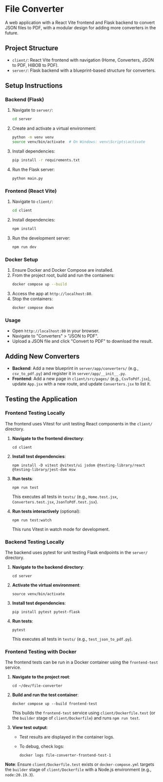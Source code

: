 # File Converter

A web application with a React Vite frontend and Flask backend to convert JSON files to PDF, with a modular design for adding more converters in the future.

## Project Structure

- `client/`: React Vite frontend with navigation (Home, Converters, JSON to PDF, HIBOB to PDF).
- `server/`: Flask backend with a blueprint-based structure for converters.

## Setup Instructions

### Backend (Flask)

1.  Navigate to `server/`:
    ```bash
    cd server
    ```
2.  Create and activate a virtual environment:
    ```bash
    python -m venv venv
    source venv/bin/activate  # On Windows: venv\Scripts\activate
    ```
3.  Install dependencies:
    ```bash
    pip install -r requirements.txt
    ```
4.  Run the Flask server:
    ```bash
    python main.py
    ```

### Frontend (React Vite)

1.  Navigate to `client/`:
    ```bash
    cd client
    ```
2.  Install dependencies:
    ```bash
    npm install
    ```
3.  Run the development server:
    ```bash
    npm run dev
    ```

### Docker Setup

1.  Ensure Docker and Docker Compose are installed.
2.  From the project root, build and run the containers:
    ```bash
    docker compose up --build
    ```
3.  Access the app at `http://localhost:80`.
4.  Stop the containers:
    ```bash
    docker compose down
    ```

### Usage

- Open `http://localhost:80` in your browser.
- Navigate to "Converters" > "JSON to PDF".
- Upload a JSON file and click "Convert to PDF" to download the result.

## Adding New Converters

- **Backend**: Add a new blueprint in `server/app/converters/` (e.g., `csv_to_pdf.py`) and register it in `server/app/__init__.py`.
- **Frontend**: Add a new page in `client/src/pages/` (e.g., `CsvToPdf.jsx`), update `App.jsx` with a new route, and update `Converters.jsx` to list it.

## Testing the Application

### Frontend Testing Locally

The frontend uses Vitest for unit testing React components in the `client/` directory.

1.  **Navigate to the frontend directory**:

    ```
    cd client

    ```

2.  **Install test dependencies**:

    ```
    npm install -D vitest @vitest/ui jsdom @testing-library/react @testing-library/jest-dom msw

    ```

3.  **Run tests**:

    ```
    npm run test

    ```

    This executes all tests in `tests/` (e.g., `Home.test.jsx`, `Converters.test.jsx`, `JsonToPdf.test.jsx`).

4.  **Run tests interactively** (optional):

    ```
    npm run test:watch

    ```

    This runs Vitest in watch mode for development.

### Backend Testing Locally

The backend uses pytest for unit testing Flask endpoints in the `server/` directory.

1.  **Navigate to the backend directory**:

    ```
    cd server

    ```

2.  **Activate the virtual environment**:

    ```
    source venv/bin/activate

    ```

3.  **Install test dependencies**:

    ```
    pip install pytest pytest-flask

    ```

4.  **Run tests**:

    ```
    pytest

    ```

    This executes all tests in `tests/` (e.g., `test_json_to_pdf.py`).

### Frontend Testing with Docker

The frontend tests can be run in a Docker container using the `frontend-test` service.

1.  **Navigate to the project root**:

    ```
    cd ~/dev/file-converter

    ```

2.  **Build and run the test container**:

    ```
    docker compose up --build frontend-test

    ```

    This builds the `frontend-test` service using `client/Dockerfile.test` (or the `builder` stage of `client/Dockerfile`) and runs `npm run test`.

3.  **View test output**:

    -   Test results are displayed in the container logs.
    -   To debug, check logs:

        ```
        docker logs file-converter-frontend-test-1

        ```

**Note**: Ensure `client/Dockerfile.test` exists or `docker-compose.yml` targets the `builder` stage of `client/Dockerfile` with a Node.js environment (e.g., `node:20.19.3`).
